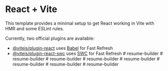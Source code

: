 # React + Vite

This template provides a minimal setup to get React working in Vite with HMR and some ESLint rules.

Currently, two official plugins are available:

- [@vitejs/plugin-react](https://github.com/vitejs/vite-plugin-react/blob/main/packages/plugin-react/README.md) uses [Babel](https://babeljs.io/) for Fast Refresh
- [@vitejs/plugin-react-swc](https://github.com/vitejs/vite-plugin-react-swc) uses [SWC](https://swc.rs/) for Fast Refresh
#   r e s u m e - b u i l d e r  
 #   r e s u m e - b u i l d e r  
 #   r e s u m e - b u i l d e r  
 #   r e s u m e - b u i l d e r  
 #   r e s u m e - b u i l d e r  
 #   r e s u m e - b u i l d e r  
 #   r e s u m e - b u i l d e r  
 #   r e s u m e - b u i l d e r  
 